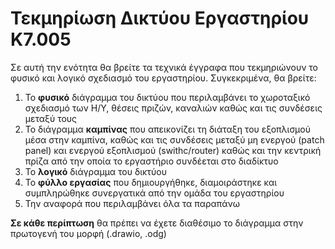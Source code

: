 # Τεκμηρίωση Δικτύου Εργαστηρίου Κ7.005
Σε αυτή την ενότητα θα βρείτε τα τεχνικά έγγραφα που τεκμηριώνουν το φυσικό και λογικό σχεδιασμό του εργαστηρίου. Συγκεκριμένα, θα βρείτε:

1. Το **φυσικό** διάγραμμα του δικτύου που περιλαμβάνει το χωροταξικό σχεδιασμό των Η/Υ, θέσεις πριζών, καναλιών καθώς και τις συνδέσεις μεταξύ τους
2. To διάγραμμα **καμπίνας** που απεικονίζει τη διάταξη του εξοπλισμού μέσα στην καμπίνα, καθώς και τις συνδέσεις μεταξύ μη ενεργού (patch panel) και ενεργού εξοπλισμού (swithc/router) καθώς και την κεντρική πρίζα από την οποία το εργαστήριο συνδέεται στο διαδίκτυο
3. Το **λογικό** διάγραμμα του δικτύου
4. To **φύλλο εργασίας** που δημιουργήθηκε, διαμοιράστηκε και συμπληρώθηκε συνεργατικά από την ομάδα του εργαστηρίου
5. Την αναφορά που περιλαμβάνει όλα τα παραπάνω

**Σε κάθε περίπτωση** θα πρέπει να έχετε διαθέσιμο το διάγραμμα στην πρωτογενή του μορφή (.drawio, .odg)
